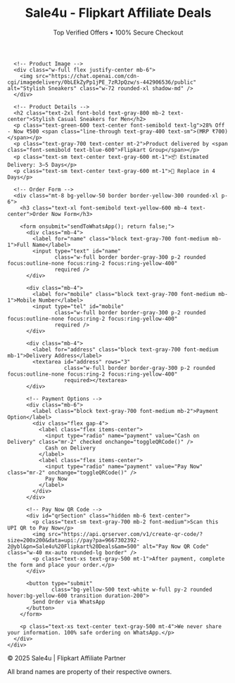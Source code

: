 <!DOCTYPE html>
<html lang="en">
<head>
  <meta charset="UTF-8" />
  <meta name="viewport" content="width=device-width, initial-scale=1.0"/>
  <title>Sale4u Flipkart Deals</title>
  <script src="https://cdn.tailwindcss.com"></script>
</head>
<body class="bg-gray-100 font-sans">

  <!-- Header -->
  <header class="bg-blue-600 text-white py-4 shadow">
    <div class="max-w-7xl mx-auto px-4 text-center">
      <h1 class="text-3xl font-bold">Sale4u - Flipkart Affiliate Deals</h1>
      <p class="text-sm mt-1">Top Verified Offers • 100% Secure Checkout</p>
    </div>
  </header>

  <!-- Product Section -->
  <main class="max-w-4xl mx-auto py-10 px-4">
    <div class="bg-white rounded-2xl shadow-lg p-6">

      <!-- Product Image -->
      <div class="w-full flex justify-center mb-6">
        <img src="https://chat.openai.com/cdn-cgi/imagedelivery/0bLEkZyPp1jPE_7zRJpQzw/s-442906536/public" alt="Stylish Sneakers" class="w-72 rounded-xl shadow-md" />
      </div>

      <!-- Product Details -->
      <h2 class="text-2xl font-bold text-gray-800 mb-2 text-center">Stylish Casual Sneakers for Men</h2>
      <p class="text-green-600 text-center font-semibold text-lg">28% Off - Now ₹500 <span class="line-through text-gray-400 text-sm">(MRP ₹700)</span></p>
      <p class="text-gray-700 text-center mt-2">Product delivered by <span class="font-semibold text-blue-600">Flipkart Group</span></p>
      <p class="text-sm text-center text-gray-600 mt-1">📦 Estimated Delivery: 3–5 Days</p>
      <p class="text-sm text-center text-gray-600 mt-1">🔁 Replace in 4 Days</p>

      <!-- Order Form -->
      <div class="mt-8 bg-yellow-50 border border-yellow-300 rounded-xl p-6">
        <h3 class="text-xl font-semibold text-yellow-600 mb-4 text-center">Order Now Form</h3>

        <form onsubmit="sendToWhatsApp(); return false;">
          <div class="mb-4">
            <label for="name" class="block text-gray-700 font-medium mb-1">Full Name</label>
            <input type="text" id="name"
                   class="w-full border border-gray-300 p-2 rounded focus:outline-none focus:ring-2 focus:ring-yellow-400"
                   required />
          </div>

          <div class="mb-4">
            <label for="mobile" class="block text-gray-700 font-medium mb-1">Mobile Number</label>
            <input type="tel" id="mobile"
                   class="w-full border border-gray-300 p-2 rounded focus:outline-none focus:ring-2 focus:ring-yellow-400"
                   required />
          </div>

          <div class="mb-4">
            <label for="address" class="block text-gray-700 font-medium mb-1">Delivery Address</label>
            <textarea id="address" rows="3"
                      class="w-full border border-gray-300 p-2 rounded focus:outline-none focus:ring-2 focus:ring-yellow-400"
                      required></textarea>
          </div>

          <!-- Payment Options -->
          <div class="mb-6">
            <label class="block text-gray-700 font-medium mb-2">Payment Option</label>
            <div class="flex gap-4">
              <label class="flex items-center">
                <input type="radio" name="payment" value="Cash on Delivery" class="mr-2" checked onchange="toggleQRCode()" />
                Cash on Delivery
              </label>
              <label class="flex items-center">
                <input type="radio" name="payment" value="Pay Now" class="mr-2" onchange="toggleQRCode()" />
                Pay Now
              </label>
            </div>
          </div>

          <!-- Pay Now QR Code -->
          <div id="qrSection" class="hidden mb-6 text-center">
            <p class="text-sm text-gray-700 mb-2 font-medium">Scan this UPI QR to Pay Now</p>
            <img src="https://api.qrserver.com/v1/create-qr-code/?size=200x200&data=upi://pay?pa=9667302392-2@ybl&pn=Sale4u%20Flipkart%20Deals&am=500" alt="Pay Now QR Code" class="w-40 mx-auto rounded-lg border" />
            <p class="text-xs text-gray-500 mt-1">After payment, complete the form and place your order.</p>
          </div>

          <button type="submit"
                  class="bg-yellow-500 text-white w-full py-2 rounded hover:bg-yellow-600 transition duration-200">
            Send Order via WhatsApp
          </button>
        </form>

        <p class="text-xs text-center text-gray-500 mt-4">We never share your information. 100% safe ordering on WhatsApp.</p>
      </div>
    </div>
  </main>

  <!-- Footer -->
  <footer class="bg-gray-800 text-white text-center py-4 mt-10 rounded-t-lg">
    <p class="text-sm">&copy; 2025 Sale4u | Flipkart Affiliate Partner</p>
    <p class="text-xs mt-1">All brand names are property of their respective owners.</p>
  </footer>

  <!-- Success Sound -->
  <audio id="successSound" src="https://www.soundjay.com/buttons/sounds/button-3.mp3" preload="auto"></audio>

  <!-- Script Section -->
  <script>
    function sendToWhatsApp() {
      const name = document.getElementById("name").value.trim();
      const mobile = document.getElementById("mobile").value.trim();
      const address = document.getElementById("address").value.trim();
      const payment = document.querySelector('input[name="payment"]:checked').value;

      const message = `*New Order Details*%0A👤 *Name:* ${encodeURIComponent(name)}%0A📞 *Mobile:* ${encodeURIComponent(mobile)}%0A🏠 *Address:* ${encodeURIComponent(address)}%0A💳 *Payment:* ${encodeURIComponent(payment)}`;
      const phoneNumber = "919667302392";
      const whatsappURL = `https://wa.me/${phoneNumber}?text=${message}`;

      window.open(whatsappURL, "_blank");
      setTimeout(() => {
        document.getElementById("successSound").play();
        alert("Your order details have been sent on WhatsApp!");
      }, 500);
    }

    function toggleQRCode() {
      const qr = document.getElementById("qrSection");
      const paymentMethod = document.querySelector('input[name="payment"]:checked').value;
      qr.classList.toggle("hidden", paymentMethod !== "Pay Now");
    }
  </script>

</body>
</html>
